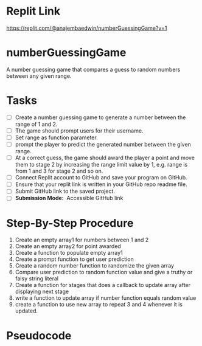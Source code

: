 # Replit Link
https://replit.com/@anajembaedwin/numberGuessingGame?v=1

# numberGuessingGame
A number guessing game that compares a guess to random numbers between any given range.

# Tasks
- [ ]  Create a number guessing game to generate a number between the range of 1 and 2.
- [ ]  The game should prompt users for their username.
- [ ]  Set range as function parameter.
- [ ]  prompt the player to predict the generated number between the given range.
- [ ]  At a correct guess, the game should award the player a point and move them to stage 2 by increasing the range limit value by 1, e.g. range is from 1 and 3 for stage 2 and so on.
- [ ]  Connect Replit account to GitHub and save your program on GitHub.
- [ ]  Ensure that your replit link is written in your GitHub repo readme file.
- [ ]  Submit GitHub link to the saved project.
- [ ]  **Submission Mode:** 
      Accessible GitHub link

# Step-By-Step Procedure
1. Create an empty array1 for numbers between 1 and 2
2. Create an empty array2 for point awarded
3. Create a function to populate empty array1 
4. Create a prompt function to get user prediction
5. Create a random number function to randomize the given array
6. Compare user prediction to random function value and give a truthy or falsy string literal
7. Create a function for stages that does a callback to update array after displaying next stage
8. write a function to update array if number function equals random value 
9. create a function to use new array to repeat 3 and 4 whenever it is updated.

# Pseudocode

